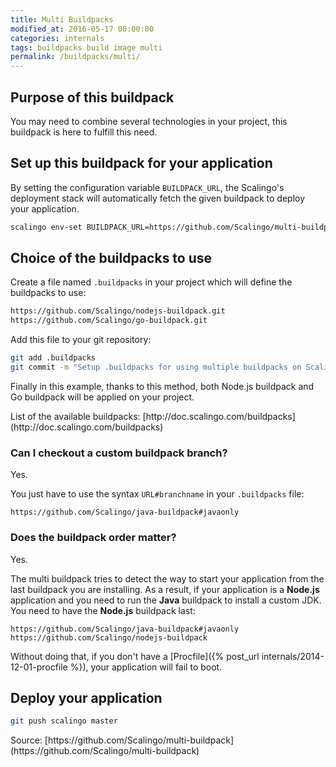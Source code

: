 ```yaml
---
title: Multi Buildpacks
modified_at: 2016-05-17 00:00:00
categories: internals
tags: buildpacks build image multi
permalink: /buildpacks/multi/
---
```


## Purpose of this buildpack

You may need to combine several technologies in your project, this buildpack is here to fulfill this need.

## Set up this buildpack for your application

By setting the configuration variable `BUILDPACK_URL`, the Scalingo's deployment stack will
automatically fetch the given buildpack to deploy your application.

```bash
scalingo env-set BUILDPACK_URL=https://github.com/Scalingo/multi-buildpack.git
```

## Choice of the buildpacks to use

Create a file named `.buildpacks` in your project which will define the buildpacks to use:

```bash
https://github.com/Scalingo/nodejs-buildpack.git
https://github.com/Scalingo/go-buildpack.git
```

Add this file to your git repository:

```bash
git add .buildpacks
git commit -m "Setup .buildpacks for using multiple buildpacks on Scalingo"
```

Finally in this example, thanks to this method, both Node.js buildpack and Go buildpack will be applied
on your project.

<aside class="note">
  List of the available buildpacks: [http://doc.scalingo.com/buildpacks](http://doc.scalingo.com/buildpacks)
</aside>

### Can I checkout a custom buildpack branch?

Yes.

You just have to use the syntax `URL#branchname` in your `.buildpacks` file:

```
https://github.com/Scalingo/java-buildpack#javaonly
```

### Does the buildpack order matter?

Yes.

The multi buildpack tries to detect the way to start your application from the
last buildpack you are installing. As a result, if your application is a **Node.js**
application and you need to run the **Java** buildpack to install a custom JDK.
You need to have the **Node.js** buildpack last:

```
https://github.com/Scalingo/java-buildpack#javaonly
https://github.com/Scalingo/nodejs-buildpack
```

Without doing that, if you don't have a [Procfile]({% post_url internals/2014-12-01-procfile %}), your application will fail to boot.

## Deploy your application

```bash
git push scalingo master
```

<aside class="note">
  Source: [https://github.com/Scalingo/multi-buildpack](https://github.com/Scalingo/multi-buildpack)
</aside>
